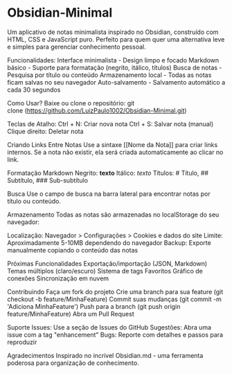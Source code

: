 # Obsidian-Minimal
Um aplicativo de notas minimalista inspirado no Obsidian, construído com HTML, CSS e JavaScript puro. Perfeito para quem quer uma alternativa leve e simples para gerenciar conhecimento pessoal.

Funcionalidades: Interface minimalista - Design limpo e focado Markdown básico - Suporte para formatação (negrito, itálico, títulos) Busca de notas - Pesquisa por título ou conteúdo Armazenamento local - Todas as notas ficam salvas no seu navegador Auto-salvamento - Salvamento automático a cada 30 segundos

Como Usar? Baixe ou clone o repositório: git clone (https://github.com/LuizPaulo1002/Obsidian-Minimal.git)

Teclas de Atalho:
Ctrl + N: Criar nova nota 
Ctrl + S: Salvar nota (manual)
Clique direito: Deletar nota

Criando Links Entre Notas
Use a sintaxe [[Nome da Nota]] para criar links internos. Se a nota não existir, ela será criada automaticamente ao clicar no link.

Formatação Markdown
Negrito: **texto**
Itálico: *texto*
Títulos: # Título, ## Subtítulo, ### Sub-subtítulo

Busca
Use o campo de busca na barra lateral para encontrar notas por título ou conteúdo.

Armazenamento
Todas as notas são armazenadas no localStorage do seu navegador:

Localização: Navegador > Configurações > Cookies e dados do site
Limite: Aproximadamente 5-10MB dependendo do navegador
Backup: Exporte manualmente copiando o conteúdo das notas

Próximas Funcionalidades
Exportação/importação (JSON, Markdown)
Temas múltiplos (claro/escuro)
Sistema de tags
Favoritos
Gráfico de conexões
Sincronização em nuvem



Contribuindo
Faça um fork do projeto
Crie uma branch para sua feature (git checkout -b feature/MinhaFeature)
Commit suas mudanças (git commit -m 'Adiciona MinhaFeature')
Push para a branch (git push origin feature/MinhaFeature)
Abra um Pull Request

Suporte
Issues: Use a seção de Issues do GitHub
Sugestões: Abra uma issue com a tag "enhancement"
Bugs: Reporte com detalhes e passos para reproduzir


Agradecimentos
Inspirado no incrível Obsidian.md - uma ferramenta poderosa para organização de conhecimento.
